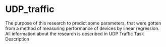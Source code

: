 # UDP_traffic
The purpose of this research to predict some parameters, that were gotten from a method of measuring performance of devices by  linear regression.
All information about the research is described in UDP Traffic Task Description
